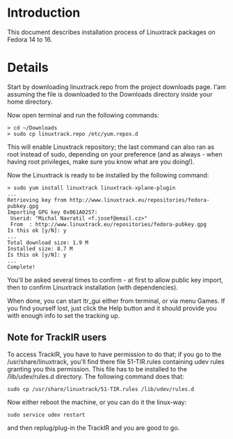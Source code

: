 # Introduction #

This document describes installation process of Linuxtrack packages on Fedora 14 to 16.

# Details #

Start by downloading linuxtrack.repo from the project downloads page. I'am assuming the file is downloaded to the Downloads directory inside your home directory.

Now open terminal and run the following commands:
```
> cd ~/Downloads
> sudo cp linuxtrack.repo /etc/yum.repos.d
```
This will enable Linuxtrack repository; the last command can also ran as root instead of sudo, depending on your preference (and as always - when having root privileges, make sure you know what are you doing!).

Now the Linuxtrack is ready to be installed by the following command:

```
> sudo yum install linuxtrack linuxtrack-xplane-plugin
...
Retrieving key from http://www.linuxtrack.eu/repositories/fedora-pubkey.gpg
Importing GPG key 0x061A0257:
 Userid: "Michal Navratil <f.josef@email.cz>"
 From  : http://www.linuxtrack.eu/repositories/fedora-pubkey.gpg
Is this ok [y/N]: y
...
Total download size: 1.9 M
Installed size: 8.7 M
Is this ok [y/N]: y
...
Complete!
```

You'll be asked several times to confirm - at first to allow public key import, then to confirm Linuxtrack installation (with dependencies).

When done, you can start ltr\_gui either from terminal, or via menu Games.
If you find yourself lost, just click the Help button and it should provide you with enough info to set the tracking up.

## Note for TrackIR users ##
To access TrackIR, you have to have permission to do that; if you go to the /usr/share/linuxtrack, you'll find there file 51-TIR.rules containing udev rules granting you this permission. This file has to be installed to the /lib/udev/rules.d directory.
The following command does that:
```
sudo cp /usr/share/linuxtrack/51-TIR.rules /lib/udev/rules.d
```
Now either reboot the machine, or you can do it the linux-way:
```
sudo service udev restart
```
and then replug/plug-in the TrackIR and you are good to go.